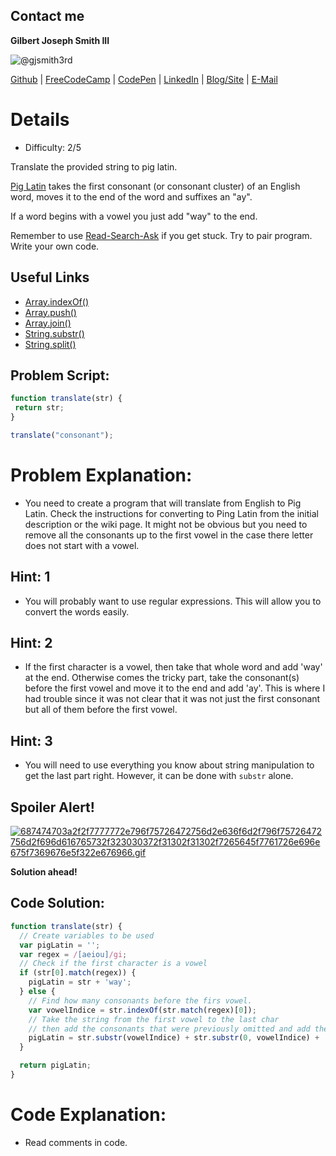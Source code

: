 ## Contact me
**Gilbert Joseph Smith III**

![@gjsmith3rd](https://avatars0.githubusercontent.com/gjsmith3rd?&s=128)

[Github](https://github.com/gjsmith3rd) | [FreeCodeCamp](http://www.freecodecamp.com/gjsmith3rd) |  [CodePen](http://codepen.io/gjsmith3rd/) | [LinkedIn](https://www.linkedin.com/in/gjsmith3rd) | [Blog/Site](https://gjsmith3rd.github.io/) | [E-Mail](mailto:contact@mobileCreature.com)

# Details
- Difficulty: 2/5

Translate the provided string to pig latin.

[Pig Latin](http://en.wikipedia.org/wiki/Pig_Latin) takes the first consonant (or consonant cluster) of an English word, moves it to the end of the word and suffixes an "ay".

If a word begins with a vowel you just add "way" to the end.

Remember to use [ Read-Search-Ask](http://github.com/FreeCodeCamp/freecodecamp/wiki/How-to-get-help-when-you-get-stuck) if you get stuck. Try to pair program. Write your own code.

## Useful Links
- [Array.indexOf()](https://developer.mozilla.org/en-US/docs/Web/JavaScript/Reference/Global_Objects/Array/indexOf)
- [Array.push()](https://developer.mozilla.org/en-US/docs/Web/JavaScript/Reference/Global_Objects/Array/push)
- [Array.join()](https://developer.mozilla.org/en-US/docs/Web/JavaScript/Reference/Global_Objects/Array/join)
- [String.substr()](https://developer.mozilla.org/en-US/docs/Web/JavaScript/Reference/Global_Objects/String/substr)
- [String.split()](https://developer.mozilla.org/en-US/docs/Web/JavaScript/Reference/Global_Objects/String/split)

## Problem Script:

```js
function translate(str) {
 return str;
}

translate("consonant");
```

# Problem Explanation:
- You need to create a program that will translate from English to Pig Latin. Check the instructions for converting to Ping Latin from the initial description or the wiki page. It might not be obvious but you need to remove all the consonants up to the first vowel in the case there letter does not start with a vowel.

## Hint: 1
- You will probably want to use regular expressions. This will allow you to convert the words easily.

## Hint: 2
- If the first character is a vowel, then take that whole word and add 'way' at the end. Otherwise comes the tricky part, take the consonant(s) before the first vowel and move it to the end and add 'ay'. This is where I had trouble since it was not clear that it was not just the first consonant but all of them before the first vowel.

## Hint: 3
- You will need to use everything you know about string manipulation to get the last part right. However, it can be done with `substr` alone.

## Spoiler Alert!
[![687474703a2f2f7777772e796f75726472756d2e636f6d2f796f75726472756d2f696d616765732f323030372f31302f31302f7265645f7761726e696e675f7369676e5f322e676966.gif](https://files.gitter.im/FreeCodeCamp/Wiki/nlOm/thumb/687474703a2f2f7777772e796f75726472756d2e636f6d2f796f75726472756d2f696d616765732f323030372f31302f31302f7265645f7761726e696e675f7369676e5f322e676966.gif)](https://files.gitter.im/FreeCodeCamp/Wiki/nlOm/687474703a2f2f7777772e796f75726472756d2e636f6d2f796f75726472756d2f696d616765732f323030372f31302f31302f7265645f7761726e696e675f7369676e5f322e676966.gif)

**Solution ahead!**

## Code Solution:

```js
function translate(str) {
  // Create variables to be used
  var pigLatin = '';
  var regex = /[aeiou]/gi;
  // Check if the first character is a vowel
  if (str[0].match(regex)) {
    pigLatin = str + 'way';
  } else {
    // Find how many consonants before the firs vowel.
    var vowelIndice = str.indexOf(str.match(regex)[0]);
    // Take the string from the first vowel to the last char
    // then add the consonants that were previously omitted and add the ending.
    pigLatin = str.substr(vowelIndice) + str.substr(0, vowelIndice) + 'ay';
  }

  return pigLatin;
}
```

# Code Explanation:
- Read comments in code.
